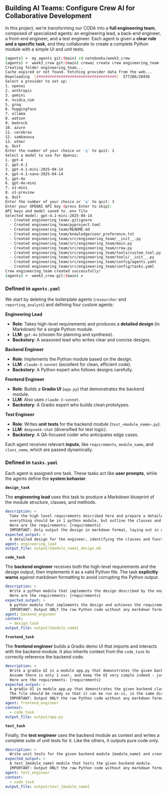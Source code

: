 
## Building AI Teams: Configure Crew AI for Collaborative Development

In this project, we’re transforming our CODA into a **full engineering team**, composed of specialized agents: an engineering lead, a back-end engineer, a front-end engineer, and a test engineer. Each agent is given a **clear role and a specific task**, and they collaborate to create a complete Python module with a simple UI and unit tests.

```sh
(agents) ➜  my_agents git:(main) cd notebooks/week3_crew 
(agents) ➜  week3_crew git:(main) crewai create crew engineering_team
Creating folder engineering_team...
Cache expired or not found. Fetching provider data from the web...
Downloading  [####################################]  577286/26936
Select a provider to set up:
1. openai
2. anthropic
3. gemini
4. nvidia_nim
5. groq
6. huggingface
7. ollama
8. watson
9. bedrock
10. azure
11. cerebras
12. sambanova
13. other
q. Quit
Enter the number of your choice or 'q' to quit: 1
Select a model to use for Openai:
1. gpt-4
2. gpt-4.1
3. gpt-4.1-mini-2025-04-14
4. gpt-4.1-nano-2025-04-14
5. gpt-4o
6. gpt-4o-mini
7. o1-mini
8. o1-preview
q. Quit
Enter the number of your choice or 'q' to quit: 3
Enter your OPENAI API key (press Enter to skip): 
API keys and model saved to .env file
Selected model: gpt-4.1-mini-2025-04-14
  - Created engineering_team/.gitignore
  - Created engineering_team/pyproject.toml
  - Created engineering_team/README.md
  - Created engineering_team/knowledge/user_preference.txt
  - Created engineering_team/src/engineering_team/__init__.py
  - Created engineering_team/src/engineering_team/main.py
  - Created engineering_team/src/engineering_team/crew.py
  - Created engineering_team/src/engineering_team/tools/custom_tool.py
  - Created engineering_team/src/engineering_team/tools/__init__.py
  - Created engineering_team/src/engineering_team/config/agents.yaml
  - Created engineering_team/src/engineering_team/config/tasks.yaml
Crew engineering_team created successfully!
(agents) ➜  week3_crew git:(main) ✗ 
```



### Defined in `agents.yaml`

We start by deleting the boilerplate agents (`researcher` and `reporting_analyst`) and defining four custom agents:

**Engineering Lead**

* **Role**: Takes high-level requirements and produces a **detailed design** (in Markdown) for a single Python module.
* **LLM**: `gpt-4o` (chosen for planning and synthesis).
* **Backstory**: A seasoned lead who writes clear and concise designs.

**Backend Engineer**

* **Role**: Implements the Python module based on the design.
* **LLM**: `claude-3-sonnet` (excellent for clean, efficient code).
* **Backstory**: A Python expert who follows designs carefully.

**Frontend Engineer**

* **Role**: Builds a **Gradio UI** (`app.py`) that demonstrates the backend module.
* **LLM**: Also uses `claude-3-sonnet`.
* **Backstory**: A Gradio expert who builds clean prototypes.

**Test Engineer**

* **Role**: Writes **unit tests** for the backend module (`test_<module_name>.py`).
* **LLM**: `deepseek-chat` (diversified for test logic).
* **Backstory**: A QA-focused coder who anticipates edge cases.

Each agent receives relevant **inputs**, like `requirements`, `module_name`, and `class_name`, which are passed dynamically.

### Defined in `tasks.yaml`

Each agent is assigned one task. These tasks act like **user prompts**, while the agents define the **system behavior**.

**`design_task`**

The **engineering lead** uses this task to produce a Markdown blueprint of the module structure, classes, and methods.

```yaml
description: >
  Take the high level requirements described here and prepare a detailed design for the engineer;
  everything should be in 1 python module, but outline the classes and methods in the module.
  Here are the requirements: {requirements}
  IMPORTANT: Only output the design in markdown format, laying out in detail the classes and functions in the module, describing the functionality.
expected_output: >
  A detailed design for the engineer, identifying the classes and functions in the module.
agent: engineering_lead
output_file: output/{module_name}_design.md
```

**`code_task`**

The **backend engineer** receives both the high-level requirements and the design output, then implements it as a valid Python file. The task **explicitly warns** against markdown formatting to avoid corrupting the Python output.

```yaml
description: >
  Write a python module that implements the design described by the engineering lead, in order to achieve the requirements.
  Here are the requirements: {requirements}
expected_output: >
  A python module that implements the design and achieves the requirements.
  IMPORTANT: Output ONLY the raw Python code without any markdown formatting, code block delimiters, or backticks.
agent: backend_engineer
context:
  - design_task
output_file: output/{module_name}
```


**`frontend_task`**

The **frontend engineer** builds a Gradio demo UI that imports and interacts with the backend module. It also inherits context from the `code_task` to correctly reference the backend code.

```yaml
description: >
  Write a gradio UI in a module app.py that demonstrates the given backend class in {module_name}.
  Assume there is only 1 user, and keep the UI very simple indeed - just a prototype or demo.
  Here are the requirements: {requirements}
expected_output: >
  A gradio UI in module app.py that demonstrates the given backend class.
  The file should be ready so that it can be run as-is, in the same directory as the backend module, and it should import the backend class from {module_name}.
  IMPORTANT: Output ONLY the raw Python code without any markdown formatting, code block delimiters, or backticks.
agent: frontend_engineer
context:
  - code_task
output_file: output/app.py
```


**`test_task`**

Finally, the **test engineer** uses the backend module as context and writes a complete suite of unit tests for it. Like the others, it outputs pure code only.

```yaml
description: >
  Write unit tests for the given backend module {module_name} and create a test_{module_name} in the same directory as the backend module.
expected_output: >
  A test_{module_name} module that tests the given backend module.
  IMPORTANT: Output ONLY the raw Python code without any markdown formatting, code block delimiters, or backticks.
agent: test_engineer
context:
  - code_task
output_file: output/test_{module_name}
```
